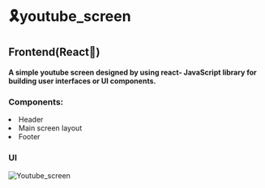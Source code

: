
# 🎗youtube_screen
<h2>Frontend(React💙)</h2>
<h4> A simple youtube screen designed by using react- JavaScript library for building user interfaces or UI components.</h4>
<h3>Components:</h3> 
    <li>Header </li>
    <li>Main screen layout </li>
    <li>Footer </li>
    
   <h3>UI</h3>  
   
  ![Youtube_screen](https://user-images.githubusercontent.com/55224607/118467500-4422d480-b71d-11eb-9d34-7f97ac98dbff.png)



